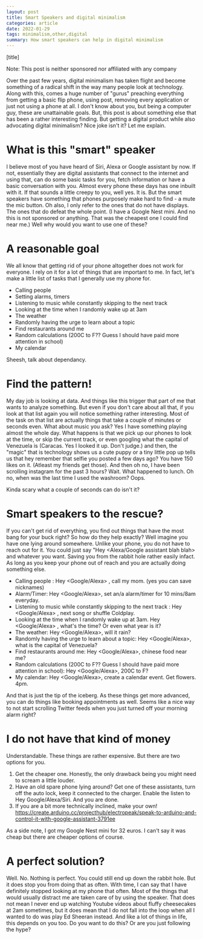 ```yaml
---
layout: post
title: Smart Speakers and digital minimalism
categories: article
date: 2022-01-29
tags: minimalism,other,digital
summary: How smart speakers can help in digital minimalism
---
```

[title]

Note: This post is neither sponsored nor affiliated with any company

Over the past few years, digital minimalism has taken flight and become something of a radical shift in the way many people look at technology. Along with this, comes a huge number of "gurus" preaching everything from getting a basic flip phone, using post, removing every application or just not using a phone at all.
I don't know about you, but being a computer guy, these are unattainable goals. But, this post is about something else that has been a rather interesting finding. 
But getting a digital product while also advocating digital minimalism? Nice joke isn't it? Let me explain.

# What is this "smart" speaker

I believe most of you have heard of Siri, Alexa or Google assistant by now. If not, essentially they are digital assistants that connect to the internet and using that, can do some basic tasks for you, fetch information or have a basic conversation with you. Almost every phone these days has one inbuilt with it. If that sounds a little creepy to you, well yes. It is. But the smart speakers have something that phones purposely make hard to find - a mute the mic button. 
Oh also, I only refer to the ones that do not have displays. The ones that do defeat the whole point. (I have a Google Nest mini. And no this is not sponsored or anything. That was the cheapest one I could find near me.)
Well why would you want to use one of these?

# A reasonable goal

We all know that getting rid of your phone altogether does not work for everyone. I rely on it for a lot of things that are important to me. In fact, let's make a little list of tasks that I generally use my phone for.
- Calling people
- Setting alarms, timers
- Listening to music while constantly skipping to the next track
- Looking at the time when I randomly wake up at 3am
- The weather
- Randomly having the urge to learn about a topic
- Find restaurants around me
- Random calculations (200C to F?? Guess I should have paid more attention in school)
- My calendar

Sheesh, talk about dependancy.

# Find the pattern!

My day job is looking at data. And things like this trigger that part of me that wants to analyze something. But even if you don't care about all that, if you look at that list again you will notice something rather interesting. Most of the task on that list are actually things that take a couple of minutes or seconds even. What about music you ask? Yes I have something playing almost the whole day. 
What happens is that we pick up our phones to look at the time, or skip the current track, or even googling what the capital of Venezuela is (Caracas. Yes I looked it up. Don't judge.) and then, the "magic" that is technology shows us a cute puppy or a tiny little pop up tells us that hey remember that selfie you posted a few days ago? You have 150 likes on it. (Atleast my friends get those). And then oh no, I have been scrolling instagram for the past 3 hours? Wait. What happened to lunch. Oh no, when was the last time I used the washroom? 
Oops.

Kinda scary what a couple of seconds can do isn't it?

# Smart speakers to the rescue?

If you can't get rid of everything, you find out things that have the most bang for your buck right? 
So how do they help exactly? Well imagine you have one lying around somewhere. Unlike your phone, you do not have to reach out for it. You could just say "Hey <Alexa/Google assistant blah blah> and whatever you want. Saving you from the rabbit hole rather easily infact. As long as you keep your phone out of reach and you are actually doing something else.

- Calling people : Hey <Google/Alexa> , call my mom. (yes you can save nicknames)
- Alarm/Timer: Hey <Google/Alexa>, set an/a alarm/timer for 10 mins/8am everyday.
- Listening to music while constantly skipping to the next track : Hey <Google/Alexa> , next song or shuffle Coldplay.
- Looking at the time when I randomly wake up at 3am. Hey <Google/Alexa> , what's the time? Or even what year is it?
- The weather: Hey <Google/Alexa>, will it rain?
- Randomly having the urge to learn about a topic: Hey <Google/Alexa>, what is the capital of Venezuela?
- Find restaurants around me: Hey <Google/Alexa>, chinese food near me?
- Random calculations (200C to F?? Guess I should have paid more attention in school): Hey <Google/Alexa>, 200C to F?
- My calendar: Hey <Google/Alexa>, create a calendar event. Get flowers. 4pm.

And that is just the tip of the iceberg. As these things get more advanced, you can do things like booking appointments as well.
Seems like a nice way to not start scrolling Twitter feeds when you just turned off your morning alarm right?

# I do not have that kind of money
Understandable. These things are rather expensive. But there are two options for you.
1. Get the cheaper one. Honestly, the only drawback being you might need to scream a little louder.
2. Have an old spare phone lying around? Get one of these assistants, turn off the auto lock, keep it connected to the charger. Enable the listen to Hey Google/Alexa/Siri. And you are done. 
3. If you are a bit more technically inclined, make your own! 
    https://create.arduino.cc/projecthub/electropeak/speak-to-arduino-and-control-it-with-google-assistant-3791ee

As a side note, I got my Google Nest mini for 32 euros. I can't say it was cheap but there are cheaper options of course. 

# A perfect solution?

Well. No. Nothing is perfect. You could still end up down the rabbit hole. But it does stop you from doing that as often. With time, I can say that I have definitely stopped looking at my phone that often. Most of the things that would usually distract me are taken care of by using the speaker. That does not mean I never end up watching Youtube videos about fluffy cheesecakes at 2am sometimes, but it does mean that I do not fall into the loop when all I wanted to do was play Ed Sheeran instead.
And like a lot of things in life, this depends on you too. Do you want to do this? Or are you just following the hype?